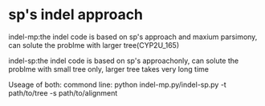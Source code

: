 # sp's indel approach

indel-mp:the indel code is based on sp's approach and maxium parsimony, can solute the problme with larger tree(CYP2U_165)


indel-sp:the indel code is based on sp's approachonly, can solute the problme with small tree only, larger tree takes very long time

Useage of both: commond line:  python indel-mp.py/indel-sp.py      -t path/to/tree       -s path/to/alignment
